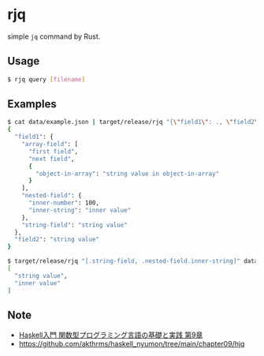 # rjq

simple `jq` command by Rust.

## Usage

```sh
$ rjq query [filename]
```

## Examples

```sh
$ cat data/example.json | target/release/rjq "{\"field1\": ., \"field2\": .string-field}"
{
  "field1": {
    "array-field": [
      "first field",
      "next field",
      {
        "object-in-array": "string value in object-in-array"
      }
    ],
    "nested-field": {
      "inner-number": 100,
      "inner-string": "inner value"
    },
    "string-field": "string value"
  },
  "field2": "string value"
}
```

```sh
$ target/release/rjq "[.string-field, .nested-field.inner-string]" data/example.json
[
  "string value",
  "inner value"
]
```

## Note

- [Haskell入門 関数型プログラミング言語の基礎と実践 第9章](https://gihyo.jp/book/2017/978-4-7741-9237-6)
- https://github.com/akthrms/haskell_nyumon/tree/main/chapter09/hjq

